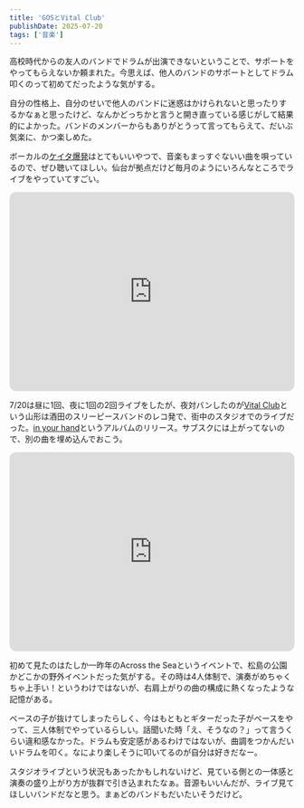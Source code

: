 ```yaml
---
title: 'GOSとVital Club'
publishDate: 2025-07-20
tags: ['音楽']
---
```


高校時代からの友人のバンドでドラムが出演できないということで、サポートをやってもらえないか頼まれた。今思えば、他人のバンドのサポートとしてドラム叩くのって初めてだったような気がする。

自分の性格上、自分のせいで他人のバンドに迷惑はかけられないと思ったりするかなぁと思ったけど、なんかどっちかと言うと開き直っている感じがして結果的によかった。バンドのメンバーからもありがとうって言ってもらえて、だいぶ気楽に、かつ楽しめた。

ボーカルの[ケイタ爆発](https://x.com/keitabakuhatsu)はとてもいいやつで、音楽もまっすぐないい曲を唄っているので、ぜひ聴いてほしい。仙台が拠点だけど毎月のようにいろんなところでライブをやっていてすごい。

<iframe style="border-radius:12px" src="https://open.spotify.com/embed/track/1cQKDX7JO8soWJhGYmNKx0?utm_source=generator" width="100%" height="352" frameBorder="0" allowfullscreen="" allow="autoplay; clipboard-write; encrypted-media; fullscreen; picture-in-picture" loading="lazy"></iframe>

7/20は昼に1回、夜に1回の2回ライブをしたが、夜対バンしたのが[Vital Club](https://x.com/vital_club_23)という山形は酒田のスリーピースバンドのレコ発で、街中のスタジオでのライブだった。[in your hand](https://store.kilikilivilla.com/v2/product/detail/KKV-189)というアルバムのリリース。サブスクには上がってないので、別の曲を埋め込んでおこう。

<iframe style="border-radius:12px" src="https://open.spotify.com/embed/track/4uGsiXbZxghsvrm0vaYmVK?utm_source=generator&theme=0" width="100%" height="352" frameBorder="0" allowfullscreen="" allow="autoplay; clipboard-write; encrypted-media; fullscreen; picture-in-picture" loading="lazy"></iframe>

初めて見たのはたしか一昨年のAcross the Seaというイベントで、松島の公園かどこかの野外イベントだった気がする。その時は4人体制で、演奏がめちゃくちゃ上手い！というわけではないが、右肩上がりの曲の構成に熱くなったような記憶がある。

ベースの子が抜けてしまったらしく、今はもともとギターだった子がベースをやって、三人体制でやっているらしい。話聞いた時「え、そうなの？」って言うくらい違和感なかった。ドラムも安定感があるわけではないが、曲調をつかんだいいドラムを叩く。なにより楽しそうに叩いてるのが自分は好きだなー。

スタジオライブという状況もあったかもしれないけど、見ている側との一体感と演奏の盛り上がり方が抜群で引き込まれたなぁ。音源もいいんだが、ライブ見てほしいバンドだなと思う。まぁどのバンドもだいたいそうだけど。
